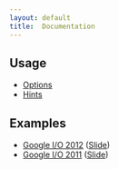 ```yaml
---
layout: default
title:  Documentation
---
```


## Usage

* [Options](../docs/usage/options.html)
* [Hints](../docs/usage/hints.html)

## Examples

* [Google I/O 2012](../docs/examples/io2012.html) ([Slide](../examples/io2012/slide.html))
* [Google I/O 2011](../docs/examples/io2011.html) ([Slide](../examples/io2011/slide.html))
